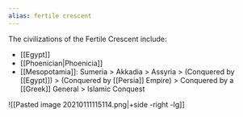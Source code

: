 ```yaml
---
alias: fertile crescent
---
```


The civilizations of the Fertile Crescent include: 
- [[Egypt]]
- [[Phoenician|Phoenicia]]
- [[Mesopotamia]]: Sumeria > Akkadia > Assyria > (Conquered by [[Egypt]]) > (Conquered by [[Persia]] Empire) > Conquered by a [[Greek]] General > Islamic Conquest 

![[Pasted image 20210111115114.png|+side -right -lg]]

